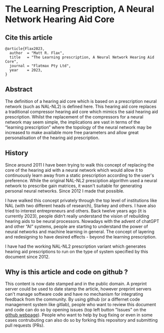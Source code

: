 # The Learning Prescription, A Neural Network Hearing Aid Core

## Cite this article
```
@article{Flax2023,
  author  = "Matt R. Flax",
  title   = "The Learning prescription, A Neural Network Hearing Aid Core",
  journal = "Flatmax Pty Ltd",
  year    = 2023,
}
```
## Abstract

The definition of a hearing aid core which is based on a prescription neural network (such as NAL-NL2) is defined here. This hearing aid core replaces a traditional compressor hearing aid core which mimics the said hearing aid prescription. Whilst the replacement of the compressors for a neural network may seem simple, the implications are vast in terms of the “learning prescription” where the topology of the neural network may be increased to make available more free parameters and allow great personalisation of the hearing aid prescription.

## History

Since around 2011 I have been trying to walk this concept of replacing the core of the hearing aid with a neural network which would allow it to continuously learn away from a static prescription according to the user's preference. While the original NAL-NL2 presciption algorithm used a neural network to prescribe gain matrices, it wasn't suitable for generating personal neural networks. Since 2012 I made that possible.

I have walked this concept privately through the top level of institutions like NAL (with two different heads of research), Starkey and others. I have also tried to interest entrepreneurs and others. Back twelve years ago (it is currently 2023), people didn’t really understand the vision of rebuilding hearing aids to be neural processors. Nowadays with the advent of chatGPT and other “AI” systems, people are starting to understand the power of neural networks and machine learning in general. The concept of layering and redesigning to have desired effects - beyond the learning prescription.

I have had the working NAL-NL2 prescription variant which generates hearing aid prescriptions to run on the type of system specified by this document since 2012.

## Why is this article and code on github ?

This content is now date stamped and in the public domain. A preprint server could be used to date stamp the article, however preprint servers can't manage software code and have no mechanism for integrating feedback from the community. By using github (or a differnet code management system like gitlab), people who want to review this document and code can do so by opening issues (top left button "Issues" on the [github webpage](https://github.com/flatmax/hearing.aid-neural.network-core)). People who want to help by bug fixing or even in some cases contrubuting can also do so by forking this repository and submitting pull requests (PRs).
